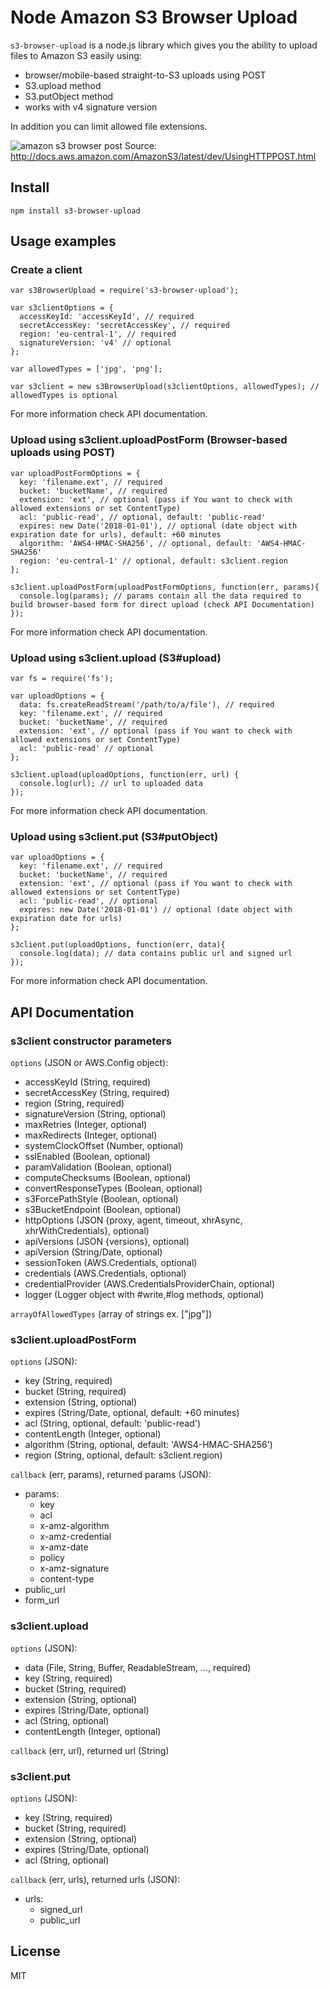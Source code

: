 # Node Amazon S3 Browser Upload

`s3-browser-upload` is a node.js library which gives you the ability to upload files to Amazon S3 easily using:

* browser/mobile-based straight-to-S3 uploads using POST
* S3.upload method
* S3.putObject method
* works with v4 signature version

In addition you can limit allowed file extensions.


![amazon s3 browser post](http://docs.aws.amazon.com/AmazonS3/latest/dev/images/s3_post.png)
Source: http://docs.aws.amazon.com/AmazonS3/latest/dev/UsingHTTPPOST.html

## Install
```npm install s3-browser-upload```

## Usage examples

### Create a client
```
var s3BrowserUpload = require('s3-browser-upload');

var s3clientOptions = {
  accessKeyId: 'accessKeyId', // required
  secretAccessKey: 'secretAccessKey', // required
  region: 'eu-central-1', // required
  signatureVersion: 'v4' // optional
};

var allowedTypes = ['jpg', 'png'];

var s3client = new s3BrowserUpload(s3clientOptions, allowedTypes); // allowedTypes is optional
```
For more information check API documentation.

### Upload using s3client.uploadPostForm (Browser-based uploads using POST)
```
var uploadPostFormOptions = {
  key: 'filename.ext', // required
  bucket: 'bucketName', // required
  extension: 'ext', // optional (pass if You want to check with allowed extensions or set ContentType)
  acl: 'public-read', // optional, default: 'public-read'
  expires: new Date('2018-01-01'), // optional (date object with expiration date for urls), default: +60 minutes
  algorithm: 'AWS4-HMAC-SHA256', // optional, default: 'AWS4-HMAC-SHA256'
  region: 'eu-central-1' // optional, default: s3client.region
};

s3client.uploadPostForm(uploadPostFormOptions, function(err, params){
  console.log(params); // params contain all the data required to build browser-based form for direct upload (check API Documentation)
});
```
For more information check API documentation.

### Upload using s3client.upload (S3#upload)
```
var fs = require('fs');

var uploadOptions = {
  data: fs.createReadStream('/path/to/a/file'), // required
  key: 'filename.ext', // required
  bucket: 'bucketName', // required
  extension: 'ext', // optional (pass if You want to check with allowed extensions or set ContentType)
  acl: 'public-read' // optional
};

s3client.upload(uploadOptions, function(err, url) {
  console.log(url); // url to uploaded data
});
```
For more information check API documentation.

### Upload using s3client.put (S3#putObject)
```
var uploadOptions = {
  key: 'filename.ext', // required
  bucket: 'bucketName', // required
  extension: 'ext', // optional (pass if You want to check with allowed extensions or set ContentType)
  acl: 'public-read', // optional
  expires: new Date('2018-01-01') // optional (date object with expiration date for urls)
};

s3client.put(uploadOptions, function(err, data){
  console.log(data); // data contains public url and signed url
});
```
For more information check API documentation.

## API Documentation
### s3client constructor parameters
`options` (JSON or AWS.Config object):

* accessKeyId (String, required)
* secretAccessKey (String, required)
* region (String, required)
* signatureVersion (String, optional)
* maxRetries (Integer, optional)
* maxRedirects (Integer, optional)
* systemClockOffset (Number, optional)
* sslEnabled (Boolean, optional)
* paramValidation (Boolean, optional)
* computeChecksums (Boolean, optional)
* convertResponseTypes (Boolean, optional)
* s3ForcePathStyle (Boolean, optional)
* s3BucketEndpoint (Boolean, optional)
* httpOptions (JSON {proxy, agent, timeout, xhrAsync, xhrWithCredentials}, optional)
* apiVersions (JSON {versions}, optional)
* apiVersion (String/Date, optional)
* sessionToken (AWS.Credentials, optional)
* credentials (AWS.Credentials, optional)
* credentialProvider (AWS.CredentialsProviderChain, optional)
* logger (Logger object with #write,#log methods, optional)

`arrayOfAllowedTypes` (array of strings ex. ["jpg"])

### s3client.uploadPostForm
`options` (JSON):

* key (String, required)
* bucket (String, required)
* extension (String, optional)
* expires (String/Date, optional, default: +60 minutes)
* acl (String, optional, default: 'public-read')
* contentLength (Integer, optional)
* algorithm (String, optional, default: 'AWS4-HMAC-SHA256')
* region (String, optional, default: s3client.region)

`callback` (err, params), returned params (JSON):

* params:
    - key
    - acl
    - x-amz-algorithm
    - x-amz-credential
    - x-amz-date
    - policy
    - x-amz-signature
    - content-type
* public_url
* form_url

### s3client.upload
`options` (JSON):

* data (File, String, Buffer, ReadableStream, ..., required)
* key (String, required)
* bucket (String, required)
* extension (String, optional)
* expires (String/Date, optional)
* acl (String, optional)
* contentLength (Integer, optional)

`callback` (err, url), returned url (String)

### s3client.put
`options` (JSON):

* key (String, required)
* bucket (String, required)
* extension (String, optional)
* expires (String/Date, optional)
* acl (String, optional)

`callback` (err, urls), returned urls (JSON):

* urls:
    - signed_url
    - public_url

## License
MIT